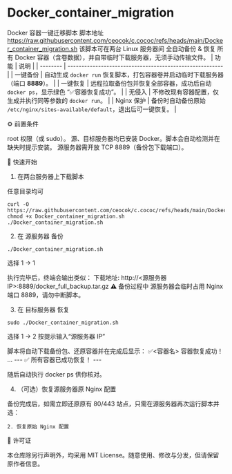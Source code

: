 # Docker_container_migration
Docker 容器一键迁移脚本
脚本地址
https://raw.githubusercontent.com/ceocok/c.cococ/refs/heads/main/Docker_container_migration.sh
该脚本可在两台 Linux 服务器间 全自动备份 & 恢复 所有 Docker 容器（含卷数据），并自带临时下载服务器，无须手动传输文件。
| 功能       | 说明                                                       |
| -------- | -------------------------------------------------------- |
| 一键备份     | 自动生成 `docker run` 恢复脚本，打包容器卷并启动临时下载服务器（端口 **8889**）。     |
| 一键恢复     | 远程拉取备份包并恢复全部容器，成功后自动 `docker ps`，显示绿色 “✅容器恢复成功”。         |
| 无侵入      | 不修改现有容器配置，仅生成并执行同等参数的 `docker run`。                      |
| Nginx 保护 | 备份时自动备份原始 `/etc/nginx/sites-available/default`，退出后可一键恢复。 |


⚙️ 前置条件

root 权限（或 sudo）。
源、目标服务器均已安装 Docker。脚本会自动检测并在缺失时提示安装。
源服务器需开放 TCP 8889（备份包下载端口）。

🚀 快速开始

1. 在两台服务器上下载脚本

任意目录均可
```
curl -O https://raw.githubusercontent.com/ceocok/c.cococ/refs/heads/main/Docker_container_migration.sh
chmod +x Docker_container_migration.sh
./Docker_container_migration.sh
```
2. 在 源服务器 备份
```
./Docker_container_migration.sh
```
 选择 1 → 1

执行完毕后，终端会输出类似：
下载地址: http://<源服务器IP>:8889/docker_full_backup.tar.gz
⚠️ 备份过程中 源服务器会临时占用 Nginx 端口 8889，请勿中断脚本。

3. 在 目标服务器 恢复
```
sudo ./Docker_container_migration.sh
```
 选择 1 → 2
 按提示输入“源服务器 IP”

脚本将自动下载备份包、还原容器并在完成后显示：
✅<容器名> 容器恢复成功！
...
--- ✅ 所有容器已成功恢复！ ---

随后自动执行 docker ps 供你核对。

4. （可选）恢复源服务器原 Nginx 配置

备份完成后，如需立即还原原有 80/443 站点，只需在源服务器再次运行脚本并选：
```
2. 恢复原始 Nginx 配置
```
   
📄 许可证

本仓库除另行声明外，均采用 MIT License。随意使用、修改与分发，但请保留原作者信息。
